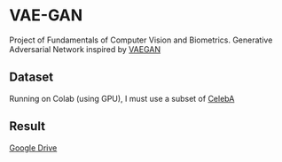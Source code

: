 # VAE-GAN
Project of Fundamentals of Computer Vision and Biometrics.
Generative Adversarial Network inspired by [VAEGAN](https://github.com/crmaximo/VAEGAN)

## Dataset
Running on Colab (using GPU), I must use a subset of [CelebA](http://mmlab.ie.cuhk.edu.hk/projects/CelebA.html)

## Result
[Google Drive](https://drive.google.com/drive/folders/1c5xNX2uU_AIxzKAteNZW275a2NqOSKke?usp=sharing)
